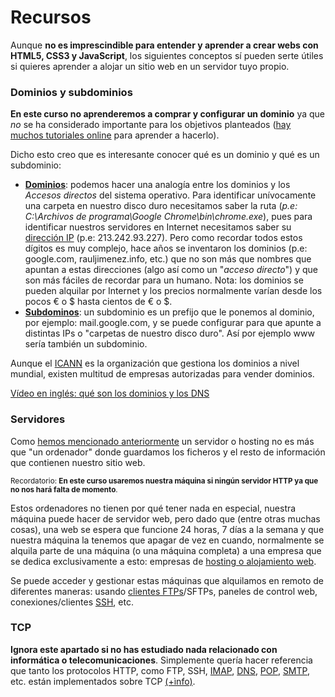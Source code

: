 # Recursos

Aunque **no es imprescindible para entender y aprender a crear webs con HTML5, CSS3 y JavaScript**, los siguientes conceptos sí pueden serte útiles si quieres aprender a alojar un sitio web en un servidor tuyo propio.

### Dominios y subdominios

**En este curso no aprenderemos a comprar y configurar un dominio** ya que *no* se ha considerado importante para los objetivos planteados ([hay muchos tutoriales online](https://www.google.es/webhp?ie=UTF-8#q=comprar%20y%20configurar%20un%20dominio) para aprender a hacerlo). 

Dicho esto creo que es interesante conocer qué es un dominio y qué es un subdominio:
- **[Dominios](https://es.wikipedia.org/wiki/Dominio_de_Internet)**: podemos hacer una analogía entre los dominios y los *Accesos directos* del sistema operativo. Para identificar unívocamente una carpeta en nuestro disco duro necesitamos saber la ruta (*p.e: C:\Archivos de programa\Google Chrome\bin\chrome.exe*), pues para identificar nuestros servidores en Internet necesitamos saber su [dirección IP](https://es.wikipedia.org/wiki/Direcci%C3%B3n_IP) (p.e: 213.242.93.227). Pero como recordar todos estos dígitos es muy complejo, hace años se inventaron los dominios (p.e: google.com, rauljimenez.info, etc.) que no son más que nombres que apuntan a estas direcciones (algo así como un "*acceso directo*") y que son más fáciles de recordar para un humano. Nota: los dominios se pueden alquilar por Internet y los precios normalmente varían desde los pocos € o $ hasta cientos de € o $. 
- **[Subdominos](https://es.wikipedia.org/wiki/Subdominio)**: un subdominio es un prefijo que le ponemos al dominio, por ejemplo: mail.google.com, y se puede configurar para que apunte a distintas IPs o "carpetas de nuestro disco duro". Así por ejemplo www sería también un subdominio.

Aunque el [ICANN](https://www.icann.org/) es la organización que gestiona los dominios a nivel mundial, existen multitud de empresas autorizadas para vender dominios.

[Vídeo en inglés: qué son los dominios y los DNS](https://www.youtube.com/watch?v=ip0JSUgU4os)

### Servidores
Como [hemos mencionado anteriormente](servidores_web_y_http.html) un servidor o hosting no es más que "un ordenador" donde guardamos los ficheros y el resto de información que contienen nuestro sitio web.

<small>Recordatorio: **En este curso usaremos nuestra máquina si ningún servidor HTTP ya que no nos hará falta de momento**.</small>

Estos ordenadores no tienen por qué tener nada en especial, nuestra máquina puede hacer de servidor web, pero dado que (entre otras muchas cosas), una web se espera que funcione 24 horas, 7 días a la semana y que nuestra máquina la tenemos que apagar de vez en cuando, normalmente se alquila parte de una máquina (o una máquina completa) a una empresa que se dedica exclusivamente a esto: empresas de [hosting o alojamiento web](https://es.wikipedia.org/wiki/Alojamiento_web).

Se puede acceder y gestionar estas máquinas que alquilamos en remoto de diferentes maneras: usando [clientes FTPs](https://es.wikipedia.org/wiki/Cliente_FTP)/SFTPs, paneles de control web, conexiones/clientes [SSH](https://es.wikipedia.org/wiki/Secure_Shell), etc.

### TCP
**Ignora este apartado si no has estudiado nada relacionado con informática o telecomunicaciones**. Simplemente quería hacer referencia que tanto los protocolos HTTP, como FTP, SSH, [IMAP](https://en.wikipedia.org/wiki/Internet_Message_Access_Protocol), [DNS](https://en.wikipedia.org/wiki/Domain_Name_System), [POP](https://en.wikipedia.org/wiki/Post_Office_Protocol), [SMTP](https://en.wikipedia.org/wiki/Simple_Mail_Transfer_Protocol), etc. están implementados sobre TCP [(+ìnfo)](https://en.wikipedia.org/wiki/Transmission_Control_Protocol).
